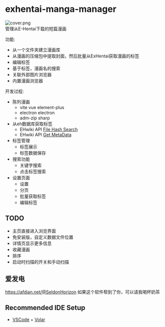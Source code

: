 # exhentai-manga-manager

![cover.png](https://raw.githubusercontent.com/SchneeHertz/exhentai-manga-manager/master/cover.png)  
管理从E-Hentai下载的短篇漫画

功能:
- 从一个文件夹建立漫画库
- 从漫画的压缩包中提取封面，然后批量从ExHentai获取漫画的标签
- 编辑标签
- 基于标签，漫画名的搜索
- 关联外部图片浏览器
- 内置漫画浏览器


开发过程:
- 陈列漫画
  - vite vue element-plus
  - electron electron
  - adm-zip sharp
- 从eh数据库获取标签
  - EHwiki API [File Hash Search](https://e-hentai.org/?f_shash=SHA1_Hash)
  - EHwiki API [Get MetaData](https://api.e-hentai.org/api.php)
- 标签管理
  - 标签展示
  - 标签数据保存
- 搜索功能
  - 关键字搜索
  - 点击标签搜索
- 设置页面
  - 设置
  - 分页
  - 批量获取标签
  - 编辑标签

## TODO
- 主页直接进入浏览界面
- 免安装版，自定义数据文件位置
- 详情页显示更多信息
- 收藏漫画
- 排序
- 启动时扫描的开关和手动扫描

## 爱发电
https://afdian.net/@SeldonHorizon
如果这个软件帮到了你，可以请我喝杯奶茶

## Recommended IDE Setup

- [VSCode](https://code.visualstudio.com/) + [Volar](https://marketplace.visualstudio.com/items?itemName=johnsoncodehk.volar)
